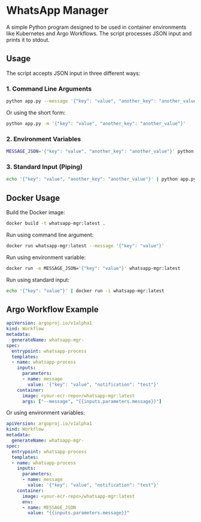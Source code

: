 # WhatsApp Manager

A simple Python program designed to be used in container environments like Kubernetes and Argo Workflows. The script processes JSON input and prints it to stdout.

## Usage

The script accepts JSON input in three different ways:

### 1. Command Line Arguments

```bash
python app.py --message '{"key": "value", "another_key": "another_value"}'
```

Or using the short form:

```bash
python app.py -m '{"key": "value", "another_key": "another_value"}'
```

### 2. Environment Variables

```bash
MESSAGE_JSON='{"key": "value", "another_key": "another_value"}' python app.py
```

### 3. Standard Input (Piping)

```bash
echo '{"key": "value", "another_key": "another_value"}' | python app.py
```

## Docker Usage

Build the Docker image:

```bash
docker build -t whatsapp-mgr:latest .
```

Run using command line argument:

```bash
docker run whatsapp-mgr:latest --message '{"key": "value"}'
```

Run using environment variable:

```bash
docker run -e MESSAGE_JSON='{"key": "value"}' whatsapp-mgr:latest
```

Run using standard input:

```bash
echo '{"key": "value"}' | docker run -i whatsapp-mgr:latest
```

## Argo Workflow Example

```yaml
apiVersion: argoproj.io/v1alpha1
kind: Workflow
metadata:
  generateName: whatsapp-mgr-
spec:
  entrypoint: whatsapp-process
  templates:
  - name: whatsapp-process
    inputs:
      parameters:
      - name: message
        value: '{"key": "value", "notification": "test"}'
    container:
      image: <your-ecr-repo>/whatsapp-mgr:latest
      args: ["--message", "{{inputs.parameters.message}}"]
```

Or using environment variables:

```yaml
apiVersion: argoproj.io/v1alpha1
kind: Workflow
metadata:
  generateName: whatsapp-mgr-
spec:
  entrypoint: whatsapp-process
  templates:
  - name: whatsapp-process
    inputs:
      parameters:
      - name: message
        value: '{"key": "value", "notification": "test"}'
    container:
      image: <your-ecr-repo>/whatsapp-mgr:latest
      env:
      - name: MESSAGE_JSON
        value: "{{inputs.parameters.message}}"
```
